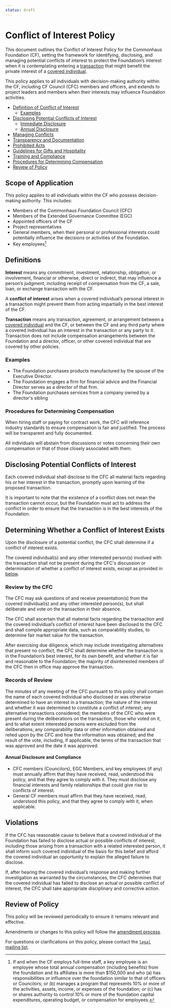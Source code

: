 ```yaml
---
status: draft
---
```

# Conflict of Interest Policy

This document outlines the Conflict of Interest Policy for the Commonhaus Foundation (CF), setting the framework for identifying, disclosing, and managing potential conflicts of interest to protect the Foundation’s interest when it is contemplating entering a [transaction](#definitions) that might benefit the private interest of a [covered individual](#scope-of-application).

This policy applies to all individuals with decision-making authority within the CF, including CF Council (CFC) members and officers, and extends to project leaders and members when their interests may influence Foundation activities.

- [Definition of Conflict of Interest](#definition-of-conflict-of-interest)
    - [Examples](#examples)
- [Disclosing Potential Conflicts of Interest](#disclosing-potential-conflicts-of-interest)
    - [Immediate Disclosure](#immediate-disclosure)
    - [Annual Disclosure](#annual-disclosure)
- [Managing Conflicts](#managing-conflicts)
- [Transparency and Documentation](#transparency-and-documentation)
- [Prohibited Acts](#prohibited-acts)
- [Guidelines for Gifts and Hospitality](#guidelines-for-gifts-and-hospitality)
- [Training and Compliance](#training-and-compliance)
- [Procedures for Determining Compensation](#procedures-for-determining-compensation)
- [Review of Policy](#review-of-policy)

## Scope of Application

This policy applies to all individuals within the CF who possess decision-making authority. This includes:

- Members of the Commonhaus Foundation Council (CFC)
- Members of the Extended Governance Committee (EGC)
- Appointed officers of the CF
- Project representatives
- General members, when their personal or professional interests could potentially influence the decisions or activities of the Foundation.
- Key employees[^1]

[^1]: If and when the CF employs full-time staff, a key employee is an employee whose total annual compensation (including benefits) from the foundation and its affiliates is more than $150,000 and who (a) has responsibilities or influence over the foundation similar to that of officers or Councilors; or (b) manages a program that represents 10% or more of the activities, assets, income, or expenses of the foundation; or (c) has or shares authority to control 10% or more of the foundation capital expenditures, operating budget, or compensation for employees.

## Definitions

**Interest** means any commitment, investment, relationship, obligation, or involvement, financial or otherwise, direct or indirect, that may influence a person’s judgment, including receipt of compensation from the CF, a sale, loan, or exchange transaction with the CF.

A **conflict of interest** arises when a covered individual’s personal interest in a transaction might prevent them from acting impartially in the best interest of the CF.

**Transaction** means any transaction, agreement, or arrangement between a [covered individual](#scope-of-application) and the CF, or between the CF and any third party where a covered individual has an interest in the transaction or any party to it. Transaction does not include compensation arrangements between the Foundation and a director, officer, or other covered individual that are covered by other policies.

### Examples

- The Foundation purchases products manufactured by the spouse of the Executive Director.
- The Foundation engages a firm for financial advice and the Financial Director serves as a director of that firm.
- The Foundation purchases services from a company owned by a director's sibling

### Procedures for Determining Compensation

When hiring staff or paying for contract work, the CFC will reference industry standards to ensure compensation is fair and justified. The process will be transparent and fully documented.

All individuals will abstain from discussions or votes concerning their own compensation or that of those closely associated with them.

## Disclosing Potential Conflicts of Interest

Each covered individual shall disclose to the CFC all material facts regarding his or her interest in the transaction, promptly upon learning of the proposed transaction.

It is important to note that the existence of a conflict does not mean the transaction cannot occur, but the Foundation must act to address the conflict in order to ensure that the transaction is in the best interests of the Foundation.

## Determining Whether a Conflict of Interest Exists

Upon the disclosure of a potential conflict, the CFC shall determine if a conflict of interest exists.

The covered individual(s) and any other interested person(s) involved with the transaction shall not be present during the CFC's discussion or determination of whether a conflict of interest exists, except as provided in [below](#review-by-the-cfc).

### Review by the CFC

The CFC may ask questions of and receive presentation(s) from the covered individual(s) and any other interested person(s), but shall deliberate and vote on the transaction in their absence. 

The CFC shall ascertain that all material facts regarding the transaction and the covered individual’s conflict of interest have been disclosed to the CFC and shall compile appropriate data, such as comparability studies, to determine fair market value for the transaction.

After exercising due diligence, which may include investigating alternatives that present no conflict, the CFC shall determine whether the transaction is in the Foundation’s best interest, for its own benefit, and whether it is fair and reasonable to the Foundation; the majority of disinterested members of the CFC then in office may approve the transaction.

### Records of Review

The minutes of any meeting of the CFC pursuant to this policy shall contain the name of each covered individual who disclosed or was otherwise determined to have an interest in a transaction; the nature of the interest and whether it was determined to constitute a conflict of interest; any alternative transactions considered; the members of the CFC who were present during the deliberations on the transaction, those who voted on it, and to what extent interested persons were excluded from the deliberations; any comparability data or other information obtained and relied upon by the CFC and how the information was obtained; and the result of the vote, including, if applicable, the terms of the transaction that was approved and the date it was approved.

#### Annual Disclosure and Compliance

- CFC members (Councilors), EGC Members, and key employees (if any) must annually affirm that they have received, read, understood this policy, and that they agree to comply with it. They must disclose any financial interests and family relationships that could give rise to conflicts of interest.
- General CF members must affirm that they have received, read, understood this policy, and that they agree to comply with it, when applicable.

## Violations

If the CFC has reasonable cause to believe that a covered individual of the Foundation has failed to disclose actual or possible conflicts of interest, including those arising from a transaction with a related interested person, it shall inform such covered individual of the basis for this belief and afford the covered individual an opportunity to explain the alleged failure to disclose. 

If, after hearing the covered individual’s response and making further investigation as warranted by the circumstances, the CFC determines that the covered individual has failed to disclose an actual or possible conflict of interest, the CFC shall take appropriate disciplinary and corrective action.

## Review of Policy

This policy will be reviewed periodically to ensure it remains relevant and effective.

Amendments or changes to this policy will follow the [amendment process][].

For questions or clarifications on this policy, please contact the [`legal` mailing list][CONTACTS.yaml].

[CONTACTS.yaml]: https://github.com/commonhaus/foundation-draft/blob/main/CONTACTS.yaml
[amendment process]: ../bylaws/8-amendments.md
